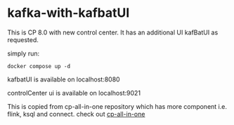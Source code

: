 # kafka-with-kafbatUI

This is CP 8.0 with new control center. It has an additional UI kafBatUI as requested.

simply run: 

```shell
docker compose up -d
```

kafbatUI is available on localhost:8080

controlCenter ui is available on localhost:9021

This is copied from cp-all-in-one repository which has more component i.e. flink, ksql and connect. 
check out [cp-all-in-one](https://github.com/confluentinc/cp-all-in-one/)